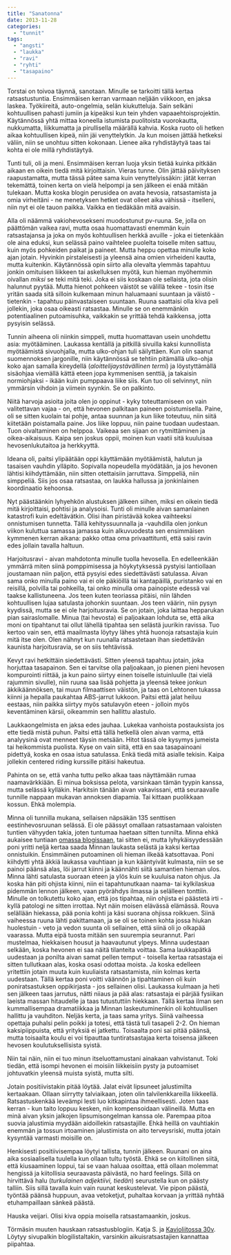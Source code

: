 ```yaml
---
title: "Sanatonna"
date: 2013-11-28
categories: 
  - "tunnit"
tags: 
  - "angsti"
  - "laukka"
  - "ravi"
  - "ryhti"
  - "tasapaino"
---
```


Torstai on toivoa täynnä, sanotaan. Minulle se tarkoitti tällä kertaa ratsastustuntia. Ensimmäisen kerran varmaan neljään viikkoon, en jaksa laskea. Työkiireitä, auto-ongelmia, selän kiukutteluja. Sain selkäni kohtuullisen pahasti jumiin ja kipeäksi kun tein yhden vapaaehtoisprojektin. Käytännössä yhtä mittaa koneella istumista puolitoista vuorokautta, nukkumatta, liikkumatta ja pirullisella määrällä kahvia. Koska ruoto oli hetken aikaa kohtuullisen kipeä, niin jäi venyttelytkin. Ja kun moisen jättää hetkeksi väliin, niin se unohtuu sitten kokonaan. Lienee aika ryhdistäytyä taas tai kohta ei ole millä ryhdistäytyä.

<!--more-->

Tunti tuli, oli ja meni. Ensimmäisen kerran luoja yksin tietää kuinka pitkään aikaan en oikein tiedä mitä kirjoittaisin. Vieras tunne. Olin jättää päivityksen raapustamatta, mutta tässä pätee sama kuin venyttelyissäkin: jätät kerran tekemättä, toinen kerta on vielä helpompi ja sen jälkeen ei enää mitään tulekaan. Mutta koska blogin perusidea on avata hevosia, ratsastamista ja omia virheitäni - ne menetyksen hetket ovat olleet aika vähissä - itselleni, niin nyt ei ole tauon paikka. Vaikka en tiedäkään mitä avaisin.

Alla oli näämmä vakiohevosekseni muodostunut pv-ruuna. Se, jolla on päättömän vaikea ravi, mutta osaa huomattavasti enemmän kuin ratsastajansa ja joka on myös kohtuullisen herkkä avuille - joka ei tietenkään ole aina eduksi, kun selässä paino vaihtelee puolelta toiselle miten sattuu, kuin myös pohkeiden paikat ja paineet. Mutta heppu opettaa minulle koko ajan jotain. Hyvinkin pirstaleisesti ja yleensä aina omien virheideni kautta, mutta kuitenkin. Käytännössä opin siirto alla olevalta ylemmäs tapahtuu jonkin omituisen liikkeen tai askelluksen myötä, kun hieman myöhemmin oivallan _miksi_ se teki mitä teki. Joka ei siis koskaan ole sellaista, jota olisin halunnut pyytää. Mutta hienot pohkeen väistöt se välillä tekee - tosin itse yritän saada sitä silloin kulkemaan minun haluamaani suuntaan ja väistö - tietenkin - tapahtuu päinvastaiseen suuntaan. Ruuna saattaisi olla kiva peli jollekin, joka osaa oikeasti ratsastaa. Minulle se on enemmänkin potentiaalinen putoamisuhka, vaikkakin se yrittää tehdä kaikkensa, jotta pysyisin selässä.

Tunnin aiheena oli niinkin simppeli, mutta huomattavan usein unohdettu asia: myötääminen. Laukassa kentällä ja pitkillä sivuilla kaksi kunnollista myötäämistä sivuohjalla, mutta ulko-ohjan tuli säilyttäen. Kun olin saanut suomennoksen jargonille, niin käytännössä se tehtiin pitämällä ulko-ohja koko ajan samalla kireydellä (_aloittelijaystävällinen termi_) ja löystyttämällä sisäohjaa viemällä kättä eteen jopa kymmenisen senttiä, ja takaisin normiohjaksi - ikään kuin pumppaava liike siis. Kun tuo oli selvinnyt, niin ymmärsin vihdoin ja viimein syynkin. Se on palkinto.

Niitä harvoja asioita joita olen jo oppinut - kyky toteuttamiseen on vain valitettavan vajaa - on, että hevonen palkitaan paineen poistumisella. Paine, oli se sitten kuolain tai pohje, antaa suunnan ja kun liike toteutuu, niin siitä kiitetään poistamalla paine. Jos liike loppuu, niin paine tuodaan uudestaan. Tuon oivaltaminen on helppoa. Vaikeaa sen sijaan on rytmittäminen ja oikea-aikaisuus. Kaipa sen joskus oppii, moinen kun vaatii sitä kuuluisaa hevosenlukutaitoa ja herkkyyttä.

Ideana oli, paitsi ylipäätään oppi käyttämään myötäämistä, halutun ja tasaisen vauhdin ylläpito. Sopivalla nopeudella myödätään, ja jos hevonen lähtisi kiihdyttämään, niin sitten otettaisiin jarruttava. Simppeliä, niin simppeliä. Siis jos osaa ratsastaa, on laukka hallussa ja jonkinlainen koordinaatio kehoonsa.

Nyt päästäänkin lyhyehkön alustuksen jälkeen siihen, miksi en oikein tiedä mitä kirjoittaisi, pohtisi ja analysoisi. Tunti oli minulle aivan samanlainen katastrofi kuin edeltävätkin. Olisi ihan piristävää kokea vaihteeksi onnistumisen tunnetta. Tällä kehityssuunnalla ja -vauhdilla olen jonkun viikon kuluttua samassa jamassa kuin alkuvuodesta sen ensimmäisen kymmenen kerran aikana: pakko ottaa oma privaattitunti, että saisi ravin edes jollain tavalla haltuun.

Harjoitusravi - aivan mahdotonta minulle tuolla hevosella. En edelleenkään ymmärrä miten siinä pomppimisessa ja höykytyksessä pystyisi lantiollaan joustamaan niin paljon, että pysyisi edes siedettävästi satulassa. Aivan sama onko minulla paino vai ei ole päkiöillä tai kantapäillä, puristanko vai en reisillä, polvilla tai pohkeilla, tai onko minulla oma painopiste edessä vai taakse kallistuneena. Jos teen kuten teoriassa pitäisi, niin lähden kohtuullisen lujaa satulasta johonkin suuntaan. Jos teen väärin, niin pysyn kyydissä, mutta se ei ole harjoitusravia. Se on jotain, joka laittaa hepparukan pian sairaslomalle. Minua (tai hevosta) ei paljoakaan lohduta se, että aika moni on tipahtanut tai ollut lähellä tipahtaa sen selästä juurikin ravissa. Tuo kertoo vain sen, että maailmasta löytyy lähes yhtä huonoja ratsastajia kuin mitä itse olen. Olen nähnyt kun ruunalla ratsastetaan ihan siedettävän kaunista harjoitusravia, se on siis tehtävissä.

Kevyt ravi hetkittäin siedettävästi. Sitten yleensä tapahtuu jotain, joka horjuttaa tasapainon. Sen ei tarvitse olla paljoakaan, jo pienen pieni hevosen kompurointi riittää, ja kun paino siirtyy einen toiselle istuinluulle (tai vielä rajummin sivulle), niin ruuna saa lisää pohjetta ja yleensä tekee jonkun äkkikäännöksen, tai muun filmaattisen väistön, ja taas on Lehtonen tukassa kiinni ja hepalla paukahtaa ABS-jarrut lukkoon. Paitsi että jalat heiluu eestaas, niin paikka siirtyy myös satulavyön eteen - jolloin myös keventäminen kärsii, oikeammin sen hallittu alastulo.

Laukkaongelmista en jaksa edes jauhaa. Lukekaa vanhoista postauksista jos ette tiedä mistä puhun. Paitsi että tällä hetkellä olen aivan varma, että analyysinä ovat menneet täysin metsään. Hitot tässä ole kysymys jumeista tai heikommista puolista. Kyse on vain siitä, että en saa tasapainoani pidettyä, koska en osaa istua satulassa. Enkä tiedä mitä asialle tekisin. Kaipa jollekin centered riding kurssille pitäisi hakeutua.

Pahinta on se, että vanha tuttu pelko alkaa taas näyttämään rumaa naamavärkkiään. Ei minua boksissa pelota, varsinkaan tämän tyypin kanssa, mutta selässä kylläkin. Harkitsin tänään aivan vakavissani, että seuraavalle tunnille nappaan mukavan annoksen diapamia. Tai kittaan puolikkaan kossun. Ehkä molempia.

Minna oli tunnilla mukana, sellaisen näpsäkän 135 senttisen eestinhevosruunan selässä. Ei ole päässyt omallaan ratsastamaan valoisten tuntien vähyyden takia, joten tuntumaa haetaan sitten tunnilta. Minna ehkä aukaisee tuntiaan [omassa blogissaan](http://moninponinaapo.blogspot.fi/), tai sitten ei, mutta lyhykäisyydessään poni yritti neljä kertaa saada Minnan laukasta selästä ja kaksi kertaa onnistuikin. Ensimmäinen putoaminen oli hieman ilkeää katsottavaa. Poni kiihdytti yhtä äkkiä laukassa vauhtiaan ja kun kääntyivät kulmasta, niin se se painoi päänsä alas, löi jarrut kiinni ja käännähti siitä samantien hieman ulos. Minna lähti satulasta suoraan eteen ja ylös kuin se kuuluisa naton ohjus. Ja koska hän piti ohjista kiinni, niin ei tapahtunutkaan naama- tai kylkilaskua pidemmän lennon jälkeen, vaan pyörähdys ilmassa ja selälleen tonttiin. Minulle on tolkutettu koko ajan, että jos tipahtaa, niin ohjista ei päästetä irti - kyllä patologi ne sitten irrottaa. Nyt näin moisen elävässä elämässä. Rouva selällään hiekassa, pää ponia kohti ja käsi suorana ohjissa roikkuen. Siinä vaiheessa ruuna lähti pakittamaan, ja se oli se toinen kohta jossa hiukan huolestuin - veto ja vedon suunta oli sellainen, että siinä oli jo olkapää vaarassa. Mutta eipä tuosta mitään sen suurempia seurannut. Pari mustelmaa, hiekkaisen housut ja haavautunut ylpeys. Minna uudestaan selkään, koska hevonen ei saa näitä tilanteita voittaa. Sama laukkapätkä uudestaan ja ponilta aivan samat pellen temput - toisella kertaa ratsastaja ei sitten tullutkaan alas, koska osasi odottaa moista. Ja koska edelleen yritettiin jotain muuta kuin kuuliaista ratsastamista, niin kolmas kerta uudestaan. Tällä kertaa poni voitti väännön ja tipahtaminen oli kuin poniratsastuksen oppikirjasta - jos sellainen olisi. Laukassa kulmaan ja heti sen jälkeen taas jarrutus, nätti niiaus ja pää alas: ratsastaja ei pärjää fysiikan laeista massan hitaudelle ja taas tutustuttiin hiekkaan. Tällä kertaa ilman sen kummallisempaa dramatiikkaa ja Minnan laskeutuminenkin oli kohtuullisen hallittu ja vauhditon. Neljäs kerta, ja taas sama yritys. Siinä vaiheessa opettaja puhalsi pelin poikki ja totesi, että tästä tuli tasapeli 2-2. On hieman kaksipiippuista, että yrityksiä ei jatkettu. Toisaalta poni sai pitää päänsä, mutta toisaalta koulu ei voi tipauttaa tuntiratsastajaa kerta toisensa jälkeen hevosen koulutuksellisista syistä.

Niin tai näin, niin ei tuo minun itseluottamustani ainakaan vahvistanut. Toki tiedän, että isompi hevonen ei moisiin liikkeisiin pysty ja putoamiset johtuvatkin yleensä muista syistä, mutta silti.

Jotain positiivistakin pitää löytää. Jalat eivät lipsuneet jalustimilta kertaakaan. Ollaan siirrytty talviaikaan, joten olin talvilenkkareilla liikkeellä. Ratsastuskenkää leveämpi lesti luo kitkapintaa ihmeellisesti. Joten taas kerran - kun taito loppuu kesken, niin kompensoidaan välineillä. Mutta en minä aivan yksin jalkojen lipsumisongelman kanssa ole. Parempaa pitoa suovia jalustimia myydään aidoillekin ratsastajille. Ehkä heillä on vauhtiakin enemmän ja tossun irtoaminen jalustimista on aito terveysriski, mutta jotain kysyntää varmasti moisille on.

Henkisesti positiivisempaa löytyi tallista, tunnin jälkeen. Ruunani on aina aika sosiaalisella tuulella kun ollaan tultu työstä. Ehkä se on kiitollinen siitä, että kiusaaminen loppui, tai se vaan haluaa osoittaa, että ollaan molemmat hengissä ja kiitollisia seuraavasta päivästä, no hard feelings. Sillä on hirvittävä halu (_turkulainen adjektiivi, tiedän_) seurustella kun on päästy talliin. Siis sillä tavalla kuin vain ruunat keskustelevat. Vie pipon päästä, työntää päänsä huppuun, avaa vetoketjut, puhaltaa korvaan ja yrittää nyhtää etuhampaillaan sänkeä päästä.

Hauska veijari. Olisi kiva oppia moisella ratsastamaankin, joskus.

Törmäsin muuten hauskaan ratsastusblogiin. Katja S. ja [Kavioliitossa 30v](http://kavioliitossa30v.blogspot.fi/). Löytyy sivupalkin blogilistaltakin, varsinkin aikuisratsastajien kannattaa piipahtaa.
